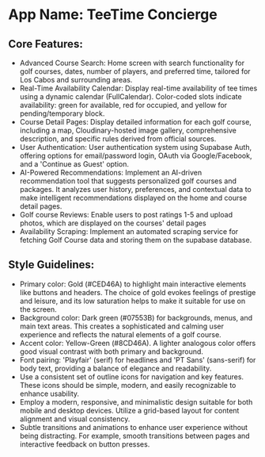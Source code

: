 # **App Name**: TeeTime Concierge

## Core Features:

- Advanced Course Search: Home screen with search functionality for golf courses, dates, number of players, and preferred time, tailored for Los Cabos and surrounding areas.
- Real-Time Availability Calendar: Display real-time availability of tee times using a dynamic calendar (FullCalendar). Color-coded slots indicate availability: green for available, red for occupied, and yellow for pending/temporary block.
- Course Detail Pages: Display detailed information for each golf course, including a map, Cloudinary-hosted image gallery, comprehensive description, and specific rules derived from official sources.
- User Authentication: User authentication system using Supabase Auth, offering options for email/password login, OAuth via Google/Facebook, and a 'Continue as Guest' option.
- AI-Powered Recommendations: Implement an AI-driven recommendation tool that suggests personalized golf courses and packages. It analyzes user history, preferences, and contextual data to make intelligent recommendations displayed on the home and course detail pages.
- Golf course Reviews: Enable users to post ratings 1-5 and upload photos, which are displayed on the courses' detail pages
- Availability Scraping: Implement an automated scraping service for fetching Golf Course data and storing them on the supabase database.

## Style Guidelines:

- Primary color: Gold (#CED46A) to highlight main interactive elements like buttons and headers. The choice of gold evokes feelings of prestige and leisure, and its low saturation helps to make it suitable for use on the screen.
- Background color: Dark green (#07553B) for backgrounds, menus, and main text areas. This creates a sophisticated and calming user experience and reflects the natural elements of a golf course.
- Accent color: Yellow-Green (#8CD46A). A lighter analogous color offers good visual contrast with both primary and background.
- Font pairing: 'Playfair' (serif) for headlines and 'PT Sans' (sans-serif) for body text, providing a balance of elegance and readability.
- Use a consistent set of outline icons for navigation and key features. These icons should be simple, modern, and easily recognizable to enhance usability.
- Employ a modern, responsive, and minimalistic design suitable for both mobile and desktop devices. Utilize a grid-based layout for content alignment and visual consistency.
- Subtle transitions and animations to enhance user experience without being distracting. For example, smooth transitions between pages and interactive feedback on button presses.